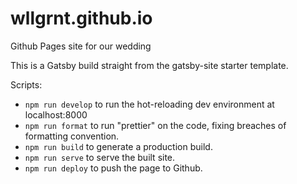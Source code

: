 # wllgrnt.github.io
Github Pages site for our wedding

This is a Gatsby build straight from the gatsby-site starter template.



Scripts:
- ```npm run develop``` to run the hot-reloading dev environment at localhost:8000
- ```npm run format``` to run "prettier" on the code, fixing breaches of formatting convention. 
- ```npm run build``` to generate a production build.
- ```npm run serve``` to serve the built site.
- ```npm run deploy``` to push the page to Github.
